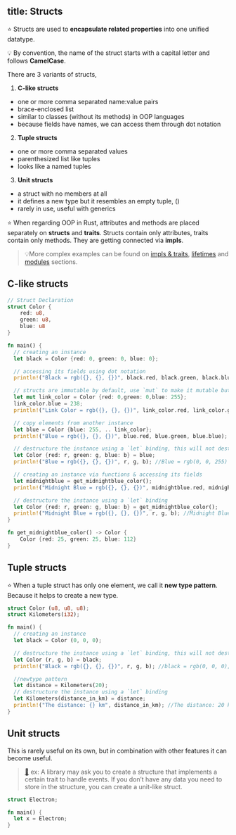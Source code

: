 title: Structs
---

⭐️ Structs are used to **encapsulate related properties** into one unified datatype.

💡 By convention, the name of the struct starts with a capital letter and follows **CamelCase**.

There are 3 variants of structs,  
1. **C-like structs**
  * one or more comma separated name:value pairs
  * brace-enclosed  list
  * similar to classes \(without its methods\) in OOP languages
  * because fields have names, we can access them through dot notation

2. **Tuple structs**
  * one or more comma separated values
  * parenthesized list like tuples
  * looks like a named tuples

3. **Unit structs**
  * a struct with no members at all
  * it defines a new type but it resembles an empty tuple, \(\)
  * rarely in use,  useful with generics

⭐️ When regarding OOP in Rust, attributes and methods are placed separately on **structs** and **traits**. Structs contain only attributes, traits contain only methods. They are getting connected via **impls**.

>💡More complex examples can be found on [impls & traits](b5.impls_and_traits.html), [lifetimes](c3.lifetimes.html) and [modules](d3.modules.html) sections.

## C-like structs

```rust
// Struct Declaration
struct Color {
    red: u8,
    green: u8,
    blue: u8
}

fn main() {
  // creating an instance
  let black = Color {red: 0, green: 0, blue: 0};

  // accessing its fields using dot notation
  println!("Black = rgb({}, {}, {})", black.red, black.green, black.blue); //Black = rgb(0, 0, 0)

  // structs are immutable by default, use `mut` to make it mutable but doesn't support field level mutability
  let mut link_color = Color {red: 0,green: 0,blue: 255};
  link_color.blue = 238;
  println!("Link Color = rgb({}, {}, {})", link_color.red, link_color.green, link_color.blue); //Link Color = rgb(0, 0, 238)

  // copy elements from another instance
  let blue = Color {blue: 255, .. link_color};
  println!("Blue = rgb({}, {}, {})", blue.red, blue.green, blue.blue); //Blue = rgb(0, 0, 255)

  // destructure the instance using a `let` binding, this will not destruct blue instance
  let Color {red: r, green: g, blue: b} = blue;
  println!("Blue = rgb({}, {}, {})", r, g, b); //Blue = rgb(0, 0, 255)

  // creating an instance via functions & accessing its fields
  let midnightblue = get_midnightblue_color();
  println!("Midnight Blue = rgb({}, {}, {})", midnightblue.red, midnightblue.green, midnightblue.blue); //Midnight Blue = rgb(25, 25, 112)

  // destructure the instance using a `let` binding
  let Color {red: r, green: g, blue: b} = get_midnightblue_color();
  println!("Midnight Blue = rgb({}, {}, {})", r, g, b); //Midnight Blue = rgb(25, 25, 112)
}

fn get_midnightblue_color() -> Color {
    Color {red: 25, green: 25, blue: 112}
}
```

## Tuple structs

⭐️ When a tuple struct  has only one element, we call it **new type pattern**. Because it helps to create a new type.

```rust
struct Color (u8, u8, u8);
struct Kilometers(i32);

fn main() {
  // creating an instance
  let black = Color (0, 0, 0);

  // destructure the instance using a `let` binding, this will not destruct black instance
  let Color (r, g, b) = black;
  println!("Black = rgb({}, {}, {})", r, g, b); //black = rgb(0, 0, 0);

  //newtype pattern
  let distance = Kilometers(20);
  // destructure the instance using a `let` binding
  let Kilometers(distance_in_km) = distance;
  println!("The distance: {} km", distance_in_km); //The distance: 20 km
}
```

## Unit structs

This is rarely useful on its own, but in combination with other features it can become useful.

> [📖](https://doc.rust-lang.org/book/first-edition/structs.html) ex: A library may ask you to create a structure that implements a certain trait to handle events. If you don’t have any data you need to store in the structure, you can create a unit-like struct.

```rust
struct Electron;

fn main() {
  let x = Electron;
}
```
